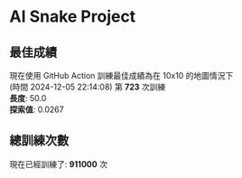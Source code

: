 
# AI Snake Project

## **最佳成績**






































































































































































































































現在使用 GitHub Action 訓練最佳成績為在 10x10 的地圖情況下  
(時間 2024-12-05 22:14:08) 第 **723** 次訓練  
**長度**: 50.0  
**探索值**: 0.0267













































































































































































































































































































































































































































































## 總訓練次數
現在已經訓練了: **911000** 次
